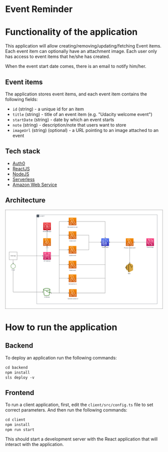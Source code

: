 
# Event Reminder


# Functionality of the application

This application will allow creating/removing/updating/fetching Event items. Each event item can optionally have an attachment image. Each user only has access to event items that he/she has created.

When the event start date comes, there is an email to notify him/her.

## Event items

The application stores event items, and each event item contains the following fields:

* `id` (string) - a unique id for an item
* `title` (string) - title of an event item (e.g. "Udacity welcome event")
* `startDate` (string) - date by which an event starts
* `note` (string) - description/note that users want to store
* `imageUrl` (string) (optional) - a URL pointing to an image attached to an event

## Tech stack

* <a href="https://manage.auth0.com/" target="_blank">Auth0</a>
* <a href="https://reactjs.org/" target="_blank">ReactJS</a>
* <a href="https://nodejs.org/en/download/package-manager/" target="_blank">NodeJS</a>
* <a href="https://www.serverless.com/" target="_blank">Serverless</a>
* <a href="https://aws.amazon.com/" target="_blank">Amazon Web Service</a>
   
## Architecture
![Overall Architecture](images/Architecture_Overall.png?raw=true)

# How to run the application

## Backend

To deploy an application run the following commands:

```
cd backend
npm install
sls deploy -v
```

## Frontend

To run a client application, first, edit the `client/src/config.ts` file to set correct parameters. And then run the following commands:

```
cd client
npm install
npm run start
```

This should start a development server with the React application that will interact with the application.